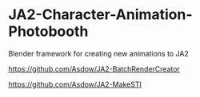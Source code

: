 # JA2-Character-Animation-Photobooth
Blender framework for creating new animations to JA2


https://github.com/Asdow/JA2-BatchRenderCreator

https://github.com/Asdow/JA2-MakeSTI
